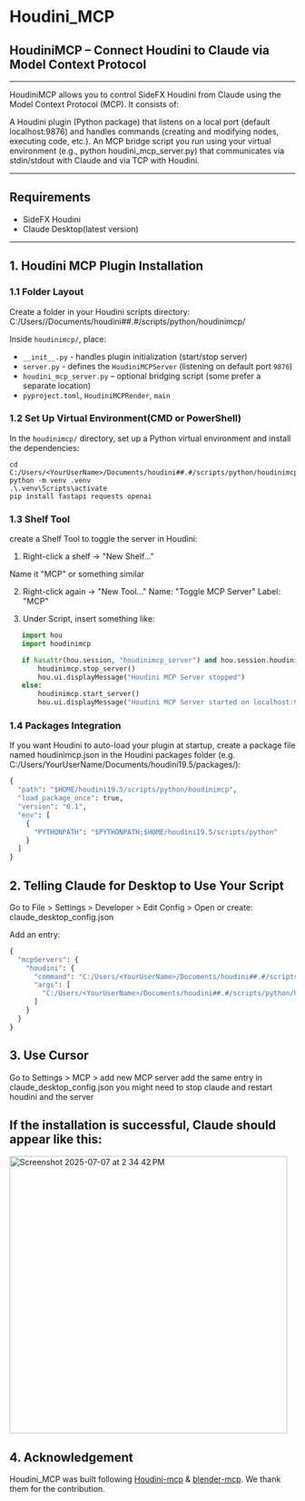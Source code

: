 # Houdini_MCP
## HoudiniMCP – Connect Houdini to Claude via Model Context Protocol

---
HoudiniMCP allows you to control SideFX Houdini from Claude using the Model Context Protocol (MCP). It consists of:

A Houdini plugin (Python package) that listens on a local port (default localhost:9876) and handles commands (creating and modifying nodes, executing code, etc.).
An MCP bridge script you run using your virtual environment (e.g., python houdini_mcp_server.py) that communicates via stdin/stdout with Claude and via TCP with Houdini.

---

## Requirements
- SideFX Houdini
- Claude Desktop(latest version)

---

## 1. Houdini MCP Plugin Installation

### 1.1 Folder Layout
Create a folder in your Houdini scripts directory:
C:/Users/<YourUserName>/Documents/houdini##.#/scripts/python/houdinimcp/

Inside `houdinimcp/`, place:
- `__init__.py` - handles plugin initialization (start/stop server)
- `server.py` - defines the `HoudiniMCPServer` (listening on default port `9876`)
- `houdini_mcp_server.py` – optional bridging script (some prefer a separate location)
- `pyproject.toml`, `HoudiniMCPRender`, `main`


### 1.2 Set Up Virtual Environment(CMD or PowerShell)
In the `houdinimcp/` directory, set up a Python virtual environment and install the dependencies:
~~~ terminal
cd C:/Users/<YourUserName>/Documents/houdini##.#/scripts/python/houdinimcp
python -m venv .venv
.\.venv\Scripts\activate
pip install fastapi requests openai
~~~

### 1.3 Shelf Tool
create a Shelf Tool to toggle the server in Houdini:
1. Right-click a shelf → "New Shelf..."

Name it "MCP" or something similar

2. Right-click again → "New Tool..." Name: "Toggle MCP Server" Label: "MCP"

3. Under Script, insert something like:
~~~ python
   import hou
   import houdinimcp

   if hasattr(hou.session, "houdinimcp_server") and hou.session.houdinimcp_server:
       houdinimcp.stop_server()
       hou.ui.displayMessage("Houdini MCP Server stopped")
   else:
       houdinimcp.start_server()
       hou.ui.displayMessage("Houdini MCP Server started on localhost:9876")
~~~

### 1.4 Packages Integration
If you want Houdini to auto-load your plugin at startup, create a package file named houdinimcp.json in the Houdini packages folder (e.g. C:/Users/YourUserName/Documents/houdini19.5/packages/):
~~~ python
{
  "path": "$HOME/houdini19.5/scripts/python/houdinimcp",
  "load_package_once": true,
  "version": "0.1",
  "env": [
    {
      "PYTHONPATH": "$PYTHONPATH;$HOME/houdini19.5/scripts/python"
    }
  ]
}
~~~


## 2. Telling Claude for Desktop to Use Your Script

Go to File > Settings > Developer > Edit Config > Open or create: claude_desktop_config.json

Add an entry:
~~~ python
{
  "mcpServers": {
    "houdini": {
      "command": "C:/Users/<YourUserName>/Documents/houdini##.#/scripts/python/houdinimcp/.venv/Scripts/python.exe",
      "args": [
        "C:/Users/<YourUserName>/Documents/houdini##.#/scripts/python/houdinimcp/houdini_mcp_server.py"
      ]
    }
  }
}
~~~


## 3. Use Cursor
Go to Settings > MCP > add new MCP server add the same entry in claude_desktop_config.json you might need to stop claude and restart houdini and the server

## If the installation is successful, Claude should appear like this:
<img width="489" alt="Screenshot 2025-07-07 at 2 34 42 PM" src="https://github.com/user-attachments/assets/249f24b0-2757-43a6-af53-80874b20d6e6" />

## 4. Acknowledgement
Houdini_MCP was built following [Houdini-mcp](https://github.com/capoomgit/houdini-mcp?tab=readme-ov-file) & [blender-mcp](https://github.com/ahujasid/blender-mcp). We thank them for the contribution.
